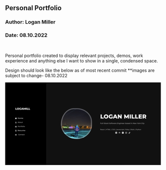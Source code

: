 ## Personal Portfolio
### Author: Logan Miller
### Date: 08.10.2022

<br />

Personal portfolio created to display relevant projects, demos, work experience and anything else I want to show in a single, condensed space.

Design should look like the below as of most recent commit **images are subject to change- 08.10.2022

![Portfolio Home](https://raw.githubusercontent.com/logamill/portfolio/main/src/assets/example.jpg?raw=true "Example Home Page")
